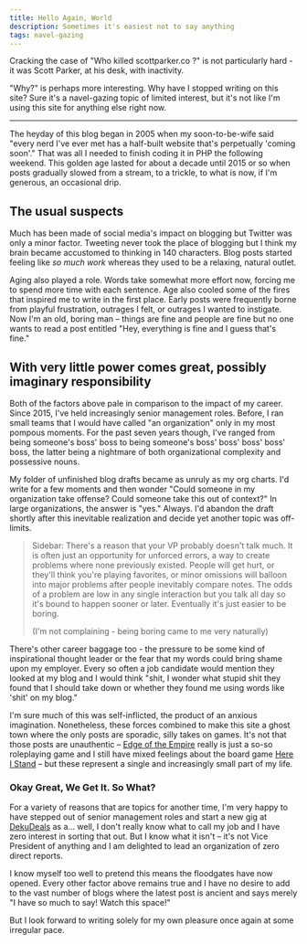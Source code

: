 ```yaml
---
title: Hello Again, World
description: Sometimes it's easiest not to say anything
tags: navel-gazing
---
```


Cracking the case of "Who killed scottparker.co ?" is not particularly hard - it was Scott Parker, at his desk, with inactivity.

"Why?" is perhaps more interesting. Why have I stopped writing on this site? Sure it's a navel-gazing topic of limited interest, but it's not like I'm using this site for anything else right now.

<hr>

The heyday of this blog began in 2005 when my soon-to-be-wife said "every nerd I've ever met has a half-built website that's perpetually 'coming soon'." That was all I needed to finish coding it in PHP the following weekend. This golden age lasted for about a decade until 2015 or so when posts gradually slowed from a stream, to a trickle, to what is now, if I'm generous, an occasional drip.

## The usual suspects

Much has been made of social media's impact on blogging but Twitter was only a minor factor. Tweeting never took the place of blogging but I think my brain became accustomed to thinking in 140 characters. Blog posts started feeling like _so much work_ whereas they used to be a relaxing, natural outlet.

Aging also played a role. Words take somewhat more effort now, forcing me to spend more time with each sentence. Age also cooled some of the fires that inspired me to write in the first place. Early posts were frequently borne from playful frustration, outrages I felt, or outrages I wanted to instigate. Now I'm an old, boring man – things are fine and people are fine but no one wants to read a post entitled "Hey, everything is fine and I guess that's fine."

## With very little power comes great, possibly imaginary responsibility

Both of the factors above pale in comparison to the impact of my career. Since 2015, I've held increasingly senior management roles. Before, I ran small teams that I would have called "an organization" only in my most pompous moments. For the past seven years though, I've ranged from being someone's boss' boss to being someone's boss' boss' boss' boss' boss, the latter being a nightmare of both organizational complexity and possessive nouns.

My folder of unfinished blog drafts became as unruly as my org charts. I'd write for a few moments and then wonder "Could someone in my organization take offense? Could someone take this out of context?" In large organizations, the answer is "yes."  Always. I'd abandon the draft shortly after this inevitable realization and decide yet another topic was off-limits.

> Sidebar: There's a reason that your VP probably doesn't talk much. It is often just an opportunity for unforced errors, a way to create problems where none previously existed. People will get hurt, or they'll think you're playing favorites, or minor omissions will balloon into major problems after people inevitably compare notes. The odds of a problem are low in any single interaction but you talk all day so it's bound to happen sooner or later. Eventually it's just easier to be boring.
>
> (I'm not complaining - being boring came to me very naturally)

There's other career baggage too - the pressure to be some kind of inspirational thought leader or the fear that my words could bring shame upon my employer. Every so often a job candidate would mention they looked at my blog and I would think "shit, I wonder what stupid shit they found that I should take down or whether they found me using words like 'shit' on my blog."

I'm sure much of this was self-inflicted, the product of an anxious imagination. Nonetheless, these forces combined to make this site a ghost town where the only posts are sporadic, silly takes on games. It's not that those posts are unauthentic – [Edge of the Empire](https://scottparker.co/a-review-of-edge-of-the-empire-via-player-aid/) really is just a so-so roleplaying game and I still have mixed feelings about the board game [Here I Stand](https://scottparker.co/sparker-the-eight-here-i-stand/) – but these represent a single and increasingly small part of my life.

### Okay Great, We Get It. So What?

For a variety of reasons that are topics for another time, I'm very happy to have stepped out of senior management roles and start a new gig at [DekuDeals](https://dekudeals.com) as a... well, I don't really know what to call my job and I have zero interest in sorting that out. But I know what it isn't – it's not Vice President of anything and I am delighted to lead an organization of zero direct reports.

I know myself too well to pretend this means the floodgates have now opened. Every other factor above remains true and I have no desire to add to the vast number of blogs where the latest post is ancient and says merely "I have so much to say! Watch this space!"

But I look forward to writing solely for my own pleasure once again at some irregular pace.